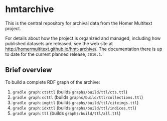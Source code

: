 # hmtarchive #

This is the central repository for archival data from the Homer Multitext project.

For details about how the project is organized and managed, including how published datasets are released, see the web site at <http://homermultitext.github.io/hmt-archive/>.  The documentation there is up to date for the current planned release, `2016.1`.

## Brief overview

To build a complete RDF graph of the archive:

1. `gradle graph:ctsttl` (builds `graphs/build/ttl/cts.ttl`)
2. `gradle graph:ccttl` (builds `graphs/build/ttl/collections.ttl`)
3. `gradle graph:imgttl` (builds `graphs/build/ttl/citeimgs.ttl`)
4. `gradle graph:idxttl` (builds `graphs/build/ttl/indices.ttl`)
5. `gradle graph:ttl` (builds `graphs/build/ttl/all.ttl`)
